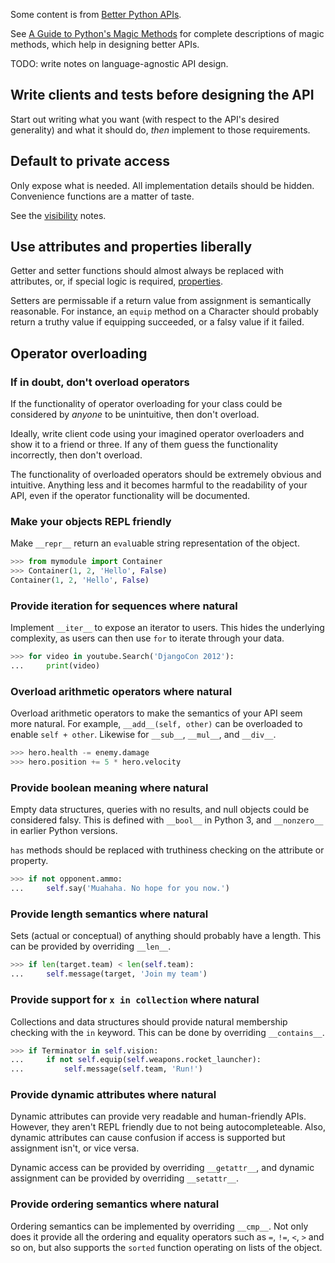 Some content is from [Better Python APIs](http://ozkatz.github.com/better-python-apis.html).

See [A Guide to Python's Magic Methods](http://www.rafekettler.com/magicmethods.html) for complete descriptions of magic methods, which help in designing better APIs.

TODO: write notes on language-agnostic API design.

## Write clients and tests before designing the API

Start out writing what you want (with respect to the API's desired generality) and what it should do, *then* implement to those requirements.

## Default to private access

Only expose what is needed. All implementation details should be hidden. Convenience functions are a matter of taste.

See the [visibility](visibility.md) notes.

## Use attributes and properties liberally

Getter and setter functions should almost always be replaced with attributes, or, if special logic is required, [properties](http://docs.python.org/library/functions.html#property).

Setters are permissable if a return value from assignment is semantically reasonable. For instance, an `equip` method on a Character should probably return a truthy value if equipping succeeded, or a falsy value if it failed.

## Operator overloading

### If in doubt, don't overload operators

If the functionality of operator overloading for your class could be considered by *anyone* to be unintuitive, then don't overload.

Ideally, write client code using your imagined operator overloaders and show it to a friend or three. If any of them guess the functionality incorrectly, then don't overload.

The functionality of overloaded operators should be extremely obvious and intuitive. Anything less and it becomes harmful to the readability of your API, even if the operator functionality will be documented.

### Make your objects REPL friendly

Make `__repr__` return an `eval`uable string representation of the object.

```python
>>> from mymodule import Container
>>> Container(1, 2, 'Hello', False)
Container(1, 2, 'Hello', False)
```

### Provide iteration for sequences where natural

Implement `__iter__` to expose an iterator to users. This hides the underlying complexity, as users can then use `for` to iterate through your data.

```python
>>> for video in youtube.Search('DjangoCon 2012'):
...     print(video)
```

### Overload arithmetic operators where natural

Overload arithmetic operators to make the semantics of your API seem more natural. For example, `__add__(self, other)` can be overloaded to enable `self + other`. Likewise for `__sub__`, `__mul__`, and `__div__`.

```python
>>> hero.health -= enemy.damage
>>> hero.position += 5 * hero.velocity
```

### Provide boolean meaning where natural

Empty data structures, queries with no results, and null objects could be considered falsy. This is defined with `__bool__` in Python 3, and `__nonzero__` in earlier Python versions.

`has` methods should be replaced with truthiness checking on the attribute or property.

```python
>>> if not opponent.ammo:
...     self.say('Muahaha. No hope for you now.')
```

### Provide length semantics where natural

Sets (actual or conceptual) of anything should probably have a length. This can be provided by overriding `__len__`.

```python
>>> if len(target.team) < len(self.team):
...     self.message(target, 'Join my team')
```

### Provide support for `x in collection` where natural

Collections and data structures should provide natural membership checking with the `in` keyword. This can be done by overriding `__contains__`.

```python
>>> if Terminator in self.vision:
...     if not self.equip(self.weapons.rocket_launcher):
...         self.message(self.team, 'Run!')
```

### Provide dynamic attributes where natural

Dynamic attributes can provide very readable and human-friendly APIs.  However, they aren't REPL friendly due to not being autocompleteable. Also, dynamic attributes can cause confusion if access is supported but assignment isn't, or vice versa.

Dynamic access can be provided by overriding `__getattr__`, and dynamic assignment can be provided by overriding `__setattr__`.

### Provide ordering semantics where natural

Ordering semantics can be implemented by overriding `__cmp__`. Not only does it provide all the ordering and equality operators such as `=`, `!=`, `<`, `>` and so on, but also supports the `sorted` function operating on lists of the object.
